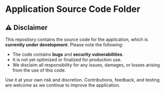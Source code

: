 # Application Source Code Folder

## ⚠️ Disclaimer

This repository contains the source code for the application, which is **currently under development**. Please note the following:

- The code contains  **bugs** and **security vulnerabilities**.
- It is not yet optimized or finalized for production use.
- We disclaim all responsibility for any issues, damages, or losses arising from the use of this code.

Use it at your own risk and discretion. Contributions, feedback, and testing are welcome as we continue to improve the application.

